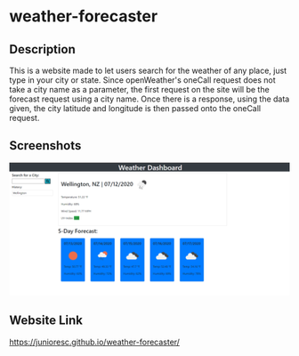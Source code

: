 # weather-forecaster

## Description
This is a website made to let users search for the weather of any place, just type in your city or state. Since openWeather's oneCall request does not take a city name as a parameter, the first request on the site will be the forecast request using a city name. Once there is a response, using the data given, the city latitude and longitude is then passed onto the oneCall request.
## Screenshots
![Example picture of webpage](./assets/screenshots/weather-forecaster.PNG)

## Website Link
https://junioresc.github.io/weather-forecaster/